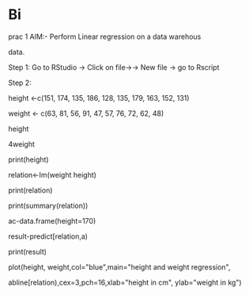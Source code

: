 # Bi

prac 1
AIM:- Perform Linear regression on a data warehous

data.

Step 1: Go to RStudio -> Click on file→→ New file -> go to Rscript

Step 2:

height <-c(151, 174, 135, 186, 128, 135, 179, 163, 152, 131)

weight <- c(63, 81, 56, 91, 47, 57, 76, 72, 62, 48)

height

4weight

print(height)

relation<-Im(weight height)

print(relation)

print(summary(relation))

ac-data.frame(height=170)

result-predict[relation,a)

print(result)

plot(height, weight,col="blue",main="height and weight regression",

abline[relation),cex=3,pch=16,xlab="height in cm", ylab="weight in kg")
